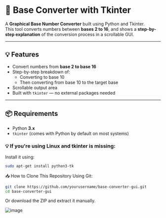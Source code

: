 # 🔢 Base Converter with Tkinter

A **Graphical Base Number Converter** built using Python and Tkinter.  
This tool converts numbers between **bases 2 to 16**, and shows a **step-by-step explanation** of the conversion process in a scrollable GUI.

---

## 💡 Features

- Convert numbers from **base 2 to base 16**
- Step-by-step breakdown of:
  - Converting to base 10
  - Then converting from base 10 to the target base
- Scrollable output area
- Built with `tkinter` — no external packages needed

---

## 📦 Requirements

- Python **3.x**
- `tkinter` (comes with Python by default on most systems)

### 💡 If you're using Linux and tkinter is missing:

Install it using:

```bash
sudo apt-get install python3-tk
```

📥 How to Clone This Repository
Using Git:

```bash
git clone https://github.com/yourusername/base-converter-gui.git
cd base-converter-gui
```
Or download the ZIP and extract it manually.


![image](https://github.com/user-attachments/assets/cf1c85af-b377-40c0-b6fe-9f4b9c6bc582)
